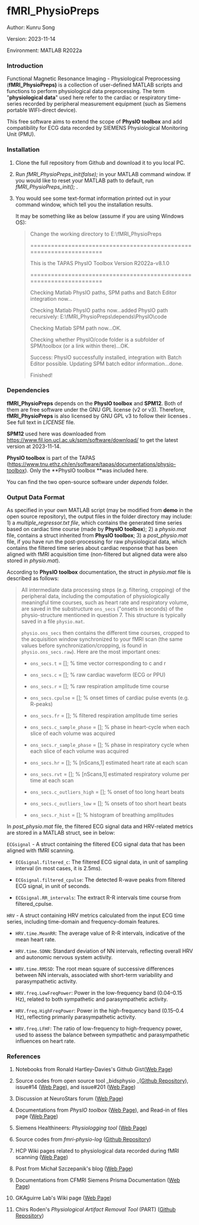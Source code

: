# fMRI_PhysioPreps

Author: Kunru Song

Version: 2023-11-14

Environment: MATLAB R2022a

### Introduction

Functional Magnetic Resonance Imaging - Physiological Preprocessing (**fMRI_PhysioPreps)** is a collection of user-defined MATLAB scripts and functions to perform physiological data preprocessing. The term "**physiological data**" used here refer to the cardiac or respiratory time-series recorded by peripheral measurement equipment (such as Siemens portable WIFI-direct device).&#x20;

This free software aims to extend the scope of **PhysIO** **toolbox** and add compatibility for ECG data recorded by SIEMENS Physiological Monitoring Unit (PMU).

### Installation

1.  Clone the full repository from Github and download it to you local PC. &#x20;

2.  Run _fMRI_PhysioPreps_init(false);_ in your MATLAB command window. If you would like to reset your MATLAB path to default, run _fMRI_PhysioPreps_init(); ._

3.  You would see some text-format information printed out in your command window, which tell you the installation results.

    &#x20;It may be something like as below (assume if you are using Windows OS):

    > Change the working directory to E:\fMRI_PhysioPreps
    >
    > \=\=\=\=\=\=\=\=\=\=\=\=\=\=\=\=\=\=\=\=\=\=\=\=\=\=\=\=\=\=\=\=\=\=\=\=\=\=\=\=\=\=\=\=\=\=\=\=\=\=\=\=\=\=\=\=\=\=\=\=\=\=\=\=\=\=\=\=
    >
    > This is the TAPAS PhysIO Toolbox Version R2022a-v8.1.0
    >
    > \=\=\=\=\=\=\=\=\=\=\=\=\=\=\=\=\=\=\=\=\=\=\=\=\=\=\=\=\=\=\=\=\=\=\=\=\=\=\=\=\=\=\=\=\=\=\=\=\=\=\=\=\=\=\=\=\=\=\=\=\=\=\=\=\=\=\=\=
    >
    > Checking Matlab PhysIO paths, SPM paths and Batch Editor integration now\...&#x20;
    >
    > Checking Matlab PhysIO paths now\...added PhysIO path recursively: E:\fMRI_PhysioPreps\depends\PhysIO\code&#x20;
    >
    > Checking Matlab SPM path now\...OK.
    >
    > Checking whether PhysIO/code folder is a subfolder of SPM/toolbox (or a link within there)...OK.&#x20;
    >
    > Success: PhysIO successfully installed, integration with Batch Editor possible. Updating SPM batch editor information...done.
    >
    > Finished!

### Dependencies

**fMRI_PhysioPreps** depends on the **PhysIO toolbox** and **SPM12**. Both of them are free software under the GNU GPL license (v2 or v3). Therefore, **fMRI_PhysioPreps** is also licensed by GNU GPL v3 to follow their licenses . See full text in _LICENSE_ file.

**SPM12** used here was downloaded from <https://www.fil.ion.ucl.ac.uk/spm/software/download/> to get the latest version at 2023-11-14.

**PhysIO toolbox** is part of the TAPAS (<https://www.tnu.ethz.ch/en/software/tapas/documentations/physio-toolbox>). Only the \*\*PhysIO toolbox \*\*was included here.

You can find the two open-source software under _depends_ folder.

### Output Data Format

As specified in your own MATLAB script (may be modified from **demo** in the open source repository), the output files in the folder directory may include: 1) a _multiple_regressor.txt file_, which contains the generated time series based on cardiac time course (made by **PhysIO toolbox**); 2) a _physio.mat_ file, contains a struct inherited from **PhysIO toolbox**; 3) a _post_physio.mat_ file, if you have run the post-processing for raw physiological data, which contains the filtered time series about cardiac response that has been aligned with fMRI acquisition time (non-filtered but aligned data were also stored in _physio.mat_).

According to **PhysIO toolbox** documentation, the struct in _physio.mat_ file is described as follows:

> All intermediate data processing steps (e.g. filtering, cropping) of the peripheral data, including the computation of physiologically meaningful time courses, such as heart rate and respiratory volume, are saved in the substructure `ons_secs` ("onsets in seconds) of the physio-structure mentioned in question 7. This structure is typically saved in a file `physio.mat`.
>
> &#x20;
>
> `physio.ons_secs` then contains the different time courses, cropped to the acquisition window synchronized to your fMRI scan (the same values before synchronization/cropping, is found in `physio.ons_secs.raw`). Here are the most important ones:
>
> - `ons_secs.t` \= \[]; % time vector corresponding to c and r
>
> - `ons_secs.c` \= \[]; % raw cardiac waveform (ECG or PPU)
>
> - `ons_secs.r` \= \[]; % raw respiration amplitude time course
>
> - `ons_secs.cpulse` \= \[]; % onset times of cardiac pulse events (e.g. R-peaks)
>
> - `ons_secs.fr` \= \[]; % filtered respiration amplitude time series
>
> - `ons_secs.c_sample_phase` \= \[]; % phase in heart-cycle when each slice of each volume was acquired
>
> - `ons_secs.r_sample_phase` \= \[]; % phase in respiratory cycle when each slice of each volume was acquired
>
> - `ons_secs.hr` \= \[]; % \[nScans,1] estimated heart rate at each scan
>
> - `ons_secs.rvt` \= \[]; % \[nScans,1] estimated respiratory volume per time at each scan
>
> - `ons_secs.c_outliers_high` \= \[]; % onset of too long heart beats
>
> - `ons_secs.c_outliers_low` \= \[]; % onsets of too short heart beats
>
> - `ons_secs.r_hist` \= \[]; % histogram of breathing amplitudes

In _post_physio.mat_ file, the filtered ECG signal data and HRV-related metrics are stored in a MATLAB struct, see in below:

`ECGsignal` - A struct containing the filtered ECG signal data that has been aligned with fMRI scanning.

- `ECGsignal.filtered_c`: The filtered ECG signal data, in unit of sampling interval (in most cases, it is 2.5ms).

- `ECGsignal.filtered_cpulse`: The detected R-wave peaks from filtered ECG signal, in unit of seconds.

- `ECGsignal.RR_intervals`: The extract R-R intervals time course from filtered_cpulse.

`HRV` - A struct containing HRV metrics calculated from the input ECG time series, including time-domain and frequency-domain features.

- `HRV.time.MeanRR`: The average value of R-R intervals, indicative of the mean heart rate.

- `HRV.time.SDNN`: Standard deviation of NN intervals, reflecting overall HRV and autonomic nervous system activity.

- `HRV.time.RMSSD`: The root mean square of successive differences between NN intervals, associated with short-term variability and parasympathetic activity.

- `HRV.freq.LowFreqPower`: Power in the low-frequency band (0.04–0.15 Hz), related to both sympathetic and parasympathetic activity.

- `HRV.freq.HighFreqPower`: Power in the high-frequency band (0.15–0.4 Hz), reflecting primarily parasympathetic activity.

- `HRV.freq.LFHF`: The ratio of low-frequency to high-frequency power, used to assess the balance between sympathetic and parasympathetic influences on heart rate.

### References

1.  Notebooks from Ronald Hartley-Davies's Github Gist([Web Page](https://gist.github.com/rtrhd))

2.  Source codes from open source tool \_bidsphysio \_([Github Repository](https://github.com/cbinyu/bidsphysio)), issue#14 ([Web Page](https://github.com/cbinyu/bidsphysio/issues/14)), and issue#201 ([Web Page]())

3.  Discussion at NeuroStars forum ([Web Page](https://neurostars.org/t/bids-physio-questions-on-readthedocs-examples/26054))

4.  Documentations from _PhysIO toolbox_ ([Web Page](https://www.tnu.ethz.ch/en/software/tapas/documentations/physio-toolbox)), and Read-in of files page ([Web Page](https://gitlab.ethz.ch/physio/physio-doc/-/wikis/MANUAL_PART_READIN))

5.  Siemens Healthineers: _Physiologging tool_ ([Web Page](https://www.magnetomworld.siemens-healthineers.com/clinical-corner/application-tips/physiologging))

6.  Source codes from _fmri-physio-log_ ([Github Repository](https://github.com/andrewrosss/fmri-physio-log))

7.  HCP Wiki pages related to physiological data recorded during fMRI scanning ([Web Page](https://wiki.humanconnectome.org/display/PublicData/Understanding+Timing+Information+in+HCP+Physiological+Monitoring+Files))

8.  Post from Michał Szczepanik's blog ([Web Page](https://mslw.github.io/posts/2020-12-17-working-with-siemens-physio/))

9.  Documentations from CFMRI Siemens Prisma Documentation ([Web Page](https://ucsd-center-for-functional-mri-cfmri-prisma-external.readthedocs-hosted.com/en/latest/physio.html#transferring-physio-data))

10. GKAguirre Lab's Wiki page ([Web Page](https://cfn.upenn.edu/aguirre/wiki/doku.php?id=public:pulse-oximetry_during_fmri_scanning ')'))

11. Chirs Roden's *Physiological Artifact Removal Tool* (PART) ([Github Repository](https://github.com/neurolabusc/Part#usage))
